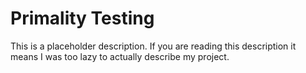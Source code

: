 # Primality Testing

This is a placeholder description. If you are reading this description it means I was too lazy to actually describe my project.
